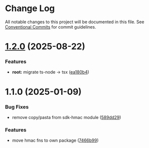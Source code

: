 # Change Log

All notable changes to this project will be documented in this file.
See [Conventional Commits](https://conventionalcommits.org) for commit guidelines.

# [1.2.0](https://github.com/BitGo/BitGoJS/compare/@bitgo/sdk-hmac@1.1.0...@bitgo/sdk-hmac@1.2.0) (2025-08-22)

### Features

- **root:** migrate ts-node -> tsx ([ea180b4](https://github.com/BitGo/BitGoJS/commit/ea180b43001d8e956196bc07b32798e3a7031eeb))

# 1.1.0 (2025-01-09)

### Bug Fixes

- remove copy/pasta from sdk-hmac module ([589dd29](https://github.com/BitGo/BitGoJS/commit/589dd2920793de99020d814859dc8eb30e06bd0e))

### Features

- move hmac fns to own package ([7466b99](https://github.com/BitGo/BitGoJS/commit/7466b99cf2b48e3a746ae082127d7e4f0f95bfef))
